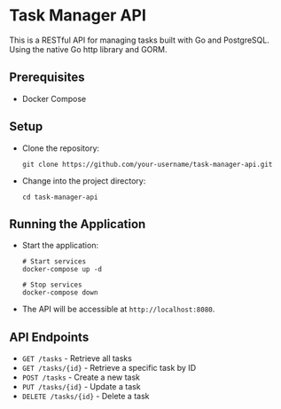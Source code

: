 # Task Manager API

This is a RESTful API for managing tasks built with Go and PostgreSQL. Using the native Go http library and GORM.

## Prerequisites

- Docker Compose

## Setup

- Clone the repository:
    ``` 
    git clone https://github.com/your-username/task-manager-api.git
    ```
- Change into the project directory:
    ```
    cd task-manager-api
    ```

## Running the Application

- Start the application:
    ```
    # Start services
    docker-compose up -d

    # Stop services
    docker-compose down
    ```

- The API will be accessible at `http://localhost:8080`.

## API Endpoints
- `GET /tasks` - Retrieve all tasks
- `GET /tasks/{id}` - Retrieve a specific task by ID
- `POST /tasks` - Create a new task
- `PUT /tasks/{id}` - Update a task
- `DELETE /tasks/{id}` - Delete a task